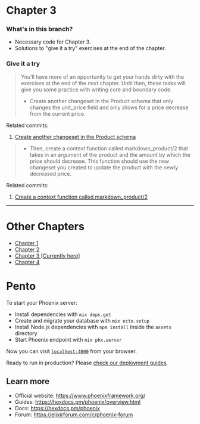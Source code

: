 # Chapter 3

### What's in this branch?

- Necessary code for Chapter 3.
- Solutions to "give it a try" exercises at the end of the chapter.

### Give it a try

> You’ll have more of an opportunity to get your hands dirty with the exercises at the end of the next chapter. Until then, these tasks will give you some practice with writing core and boundary code.
>
> - Create another changeset in the Product schema that only changes the unit_price field and only allows for a price decrease from the current price.

Related commits:
1. [Create another  changeset in the Product schema](https://github.com/andreyuhai/programming-phoenix-liveview/commit/c9fa88dfbbced9e5ff02a54f451d50696c6ba5f6)

> - Then, create a context function called markdown_product/2 that takes in an argument of the product and the amount by which the price should decrease. This function should use the new changeset you created to update the product with the newly decreased price.

Related commits: 
1. [Create a context function called markdown_product/2](https://github.com/andreyuhai/programming-phoenix-liveview/commit/fb3714675f023a98bcd2f3ff55a3f2631cc3c6aa)

---

# Other Chapters

- [Chapter 1](https://github.com/andreyuhai/programming-phoenix-liveview/tree/chapter1)
- [Chapter 2](https://github.com/andreyuhai/programming-phoenix-liveview/tree/chapter2)
- [Chapter 3 [Currently here]](https://github.com/andreyuhai/programming-phoenix-liveview/tree/chapter3)
- [Chapter 4](https://github.com/andreyuhai/programming-phoenix-liveview/tree/chapter4)

# Pento

To start your Phoenix server:

  * Install dependencies with `mix deps.get`
  * Create and migrate your database with `mix ecto.setup`
  * Install Node.js dependencies with `npm install` inside the `assets` directory
  * Start Phoenix endpoint with `mix phx.server`

Now you can visit [`localhost:4000`](http://localhost:4000) from your browser.

Ready to run in production? Please [check our deployment guides](https://hexdocs.pm/phoenix/deployment.html).

## Learn more

  * Official website: https://www.phoenixframework.org/
  * Guides: https://hexdocs.pm/phoenix/overview.html
  * Docs: https://hexdocs.pm/phoenix
  * Forum: https://elixirforum.com/c/phoenix-forum
